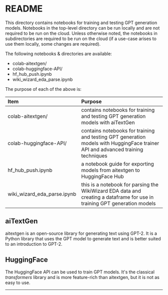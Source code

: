 # README

This directory contains notebooks for training and testing GPT generation models. Notebooks in the top-level directory can be run locally and are not required to be run on the cloud. Unless otherwise noted, the notebooks in subdirectories are required to be run on the cloud (if a use-case arises to use them locally, some changes are required).

The following notebooks & directories are available:

- colab-aitextgen/
- colab-huggingface-API/
- hf_hub_push.ipynb
- wiki_wizard_eda_parse.ipynb

The purpose of each of the above is:

| Item                        | Purpose                                                                                                                          |
|:----------------------------|:---------------------------------------------------------------------------------------------------------------------------------|
| colab-aitextgen/            | contains notebooks for training and testing GPT generation models with aiTextGen                                                 |
| colab-huggingface-API/      | contains notebooks for training and testing GPT generation models with HuggingFace  trainer API and advanced training techniques |
| hf_hub_push.ipynb           | a notebook guide for exporting models from aitextgen to HuggingFace Hub                                                          |
| wiki_wizard_eda_parse.ipynb | this is a notebook for parsing the WikiWizard EDA data and creating a dataframe for use in training GPT generation models        |

## aiTextGen

aitextgen is an open-source library for generating text using GPT-2. It is a Python library that uses the GPT model to generate text and is better suited to an introduction to GPT-2.

## HuggingFace

The HuggingFace API can be used to train GPT models. It's the classical _transformers_ library and is more feature-rich than aitextgen, but it is not as easy to use.

* * *
